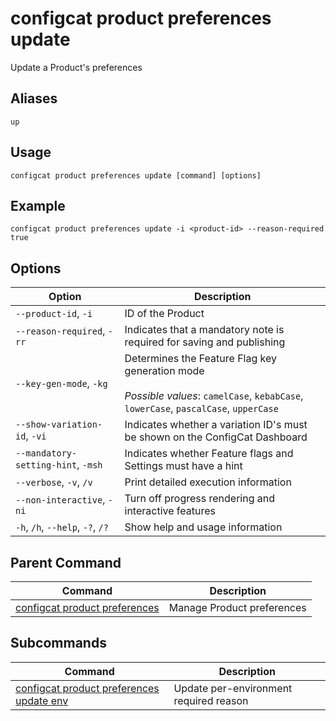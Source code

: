 # configcat product preferences update
Update a Product's preferences
## Aliases
`up`
## Usage
```
configcat product preferences update [command] [options]
```
## Example
```
configcat product preferences update -i <product-id> --reason-required true
```
## Options
| Option | Description |
| ------ | ----------- |
| `--product-id`, `-i` | ID of the Product |
| `--reason-required`, `-rr` | Indicates that a mandatory note is required for saving and publishing |
| `--key-gen-mode`, `-kg` | Determines the Feature Flag key generation mode<br/><br/>*Possible values*: `camelCase`, `kebabCase`, `lowerCase`, `pascalCase`, `upperCase` |
| `--show-variation-id`, `-vi` | Indicates whether a variation ID's must be shown on the ConfigCat Dashboard |
| `--mandatory-setting-hint`, `-msh` | Indicates whether Feature flags and Settings must have a hint |
| `--verbose`, `-v`, `/v` | Print detailed execution information |
| `--non-interactive`, `-ni` | Turn off progress rendering and interactive features |
| `-h`, `/h`, `--help`, `-?`, `/?` | Show help and usage information |
## Parent Command
| Command | Description |
| ------ | ----------- |
| [configcat product preferences](configcat-product-preferences.md) | Manage Product preferences |
## Subcommands
| Command | Description |
| ------ | ----------- |
| [configcat product preferences update env](configcat-product-preferences-update-env.md) | Update per-environment required reason |
